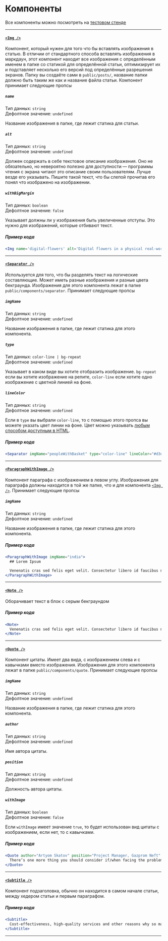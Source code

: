 # Компоненты

Все компоненты можно посмотреть на [тестовом стенде](http://master.csssr-new-blog.csssr.cloud/article/example)

---
#### [`<Img />`](http://s.csssr.ru/U31J879TR/20200527121033.jpg)
Компонент, который нужен для того что бы вставлять изображения в статью.
В отличии от стандартного способа вставлять изображения в маркдаун,
этот компонент находит все изображения с определённым именем в папке со статикой для определённой статьи,
оптимизирует их и подставляет несколько его версий под определённые разрешения экранов.
Папку вы создаёте сами в `public/posts/`, название папки должно быть таким же как и название файла статьи.
Компонент принимает следующие пропсы

##### `name`
Тип данных: `string`\
Дефолтное значение: `undefined`

Название изображения в папке, где лежит статика для статьи.

##### `alt`
Тип данных: `string`\
Дефолтное значение: `undefined`

Должен содержать в себе текстовое описание изображения. Оно не обязательно, но невероятно полезно для доступности — программы чтения с экрана читают это описание своим пользователям. Лучше везде его указывать. Пишите такой текст, что бы слепой прочитав его понял что изображено на изображении.

##### `withBigMargin`
Тип данных: `boolean`\
Дефолтное значение: `false`

Указывает должны ли у изображения быть увеличенные отступы. Это нужно для изображений, которые отбивают текст.

##### Пример кода
```jsx
<Img name='digital-flowers' alt='Digital flowers in a physical real-world view' withBigMargin />
```

---
#### [`<Separator />`](http://s.csssr.ru/U31J879TR/20200527121838.jpg)
Используется для того, что бы разделять текст на логические составляющие. Может иметь разные изображения и разные цвета бекграунда. Изображения для этого компонента лежат в папке `public/components/separator`. Принимает следующие пропсы

##### `imgName`
Тип данных: `string`\
Дефолтное значение: `undefined`

Название изображения в папке, где лежит статика для этого компонента.

##### `type`
Тип данных: `color-line | bg-repeat`\
Дефолтное значение: `undefined`

Указывает в каком виде вы хотите отобразить изображение. `bg-repeat` если вы хотите изображение на репите, `color-line` если хотите одно изображение с цветной линией на фоне.


##### `lineColor`
Тип данных: `string`\
Дефолтное значение: `undefined`

Если в `type` вы выбрали `color-line`, то с помощью этого пропса вы можете указать цвет линии на фоне. Цвет можно указывать [любым способом доступным в HTML](https://ru.wikipedia.org/wiki/%D0%A6%D0%B2%D0%B5%D1%82%D0%B0_HTML).

##### Пример кода
```jsx
<Separator imgName="peopleWithBasket" type="color-line" lineColor="#d3d3ff" />
```

---
#### [`<ParagraphWithImage />`](http://s.csssr.ru/U31J879TR/20200527123603.jpg)
Компонент параграфа c изображением в левом углу. Изображения для параграфа должны находится в той же папке, что и для компонента [`<Img />`](#img-). Принимает следующие пропсы

##### `imgName`
Тип данных: `string`\
Дефолтное значение: `undefined`

Название изображения в папке, где лежит статика для этого компонента.

##### Пример кода
```jsx
<ParagraphWithImage imgName="india">
  ## Lorem Ipsum

  Venenatis cras sed felis eget velit. Consectetur libero id faucibus nisl tincidunt. Gravida in fermentum et sollicitudin ac orci phasellus egestas tellus. Volutpat consequat mauris nunc congue nisi vitae. Id aliquet risus feugiat in ante metus dictum at tempor.
</ParagraphWithImage>
```

---
#### [`<Note />`](http://s.csssr.ru/U31J879TR/20200527124836.jpg)
Оборачивает текст в блок с серым бекграундом

##### Пример кода
```jsx
<Note>
  Venenatis cras sed felis eget velit. Consectetur libero id faucibus nisl tincidunt. Gravida in fermentum et sollicitudin ac orci phasellus egestas tellus. Volutpat consequat mauris nunc congue nisi vitae. Id aliquet risus feugiat in ante metus dictum at tempor.
</Note>
```

---
#### [`<Quote />`](http://s.csssr.ru/U31J879TR/20200527125130.jpg)
Компонент цитаты. Имеет два вида, с изображением слева и с кавычками вместо изображения. Изображения для этого компонента лежат в папке `public/components/quote`. Принимает следующие пропсы

##### `imgName`
Тип данных: `string`\
Дефолтное значение: `undefined`

Название изображения в папке, где лежит статика для этого компонента.

##### `author`
Тип данных: `string`\
Дефолтное значение: `undefined`

Имя автора цитаты.

##### `position`
Тип данных: `string`\
Дефолтное значение: `undefined`

Должность автора цитаты.

##### `withImage`
Тип данных: `boolean`\
Дефолтное значение: `false`

Если `withImage` имеет значение `true`, то будет использован вид цитаты с изображением, если нет, то с кавычками.

##### Пример кода
```jsx
<Quote author="Artyom Skatov" position="Project Manager, Gazprom Neft" withImage>
  There’s one more thing you should consider if/when facing the problem. The demotivated employees are often distracted, and they start distracting and frustrating those around them affecting negatively the general working atmosphere inside the team. If they have a client-facing position, then the problem may have a killing impact on your relationship with both the existing and potential customers.
</Quote>
```

---
#### [`<Subtitle />`](http://s.csssr.ru/U31J879TR/20200527125943.jpg)
Компонент подзаголовка, обычно он находится в самом начале статьи, между хедером статьи и первым параграфом.

##### Пример кода
```jsx
<Subtitle>
  Cost-effectiveness, high-quality services and other reasons why so many Singapore entrepreneurs are looking into offshoring web development services
</Subtitle>
```

---
